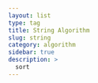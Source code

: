 ```yaml
---
layout: list
type: tag
title: String Algorithm
slug: string
category: algorithm
sidebar: true
description: >
  sort
---
```

